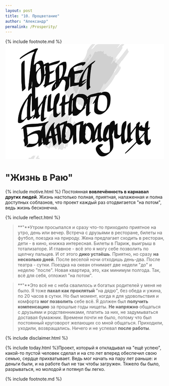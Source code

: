 ```yaml
---
layout: post
title: "10. Процветание"
author: "Александр"
permalink: /Prosperity/
---
```

{% include footnote.md %}
<a href="/cards/">!["предел личного благополучия"](/_img/10.svg)</a>
# "Жизнь в Раю"

{% include motive.html %} Постоянная **вовлечённость в карнавал других людей**. Жизнь настолько полная, приятная, налаженная и полна доступных соблазнов, что проект каждый раз отодвигается "на потом", ведь жизнь бесконечна.

{% include reflect.html %}
>**"**Утром просыпался и сразу что-то приходило приятное на утро, день или вечер. Встреча с друзьями в ресторане, билеты на футбол, поездка на природу. Жена предлагает сходить в ресторан, дети - в кино, книжка интересная. Билеты в Париж, выигрыш в тотализаторе. И главное - всё это я могу себе позволить по щелчку пальцев. И от этого **дико устаёшь**. Приятно, но сразу **на несколько дней**. После веселой ночи отходишь день-два. После театра - сутки. Поездка на океан отнимает две недели "до" и неделю "после". Новая квартира, это, как минимум полгода. Так, всё для себя, отложил "на потом". 

>**"**Это всё не с неба свалилось и богатых родителей у меня не было. Я тоже **пахал как проклятый** "на дядю", без  обеда и ужина, по 20 часов в сутки. Но был момент, когда я для удовольствия и комфорта **мог позволить** себе всё. Я должен был **получить компенсацию** за прошлые годы нищеты. **Не напряжно** общаться с друзьями и родственниками, платить за них, не задумываться доставая бумажник. Времени почти не было, потому что был постоянный круговорот желающих со мной общаться. Приходили, уходили, возвращались. Ничего и не успевал **после работы**. 

{% include disclaimer.html %}

{% include today.html %}Проект, который я откладывал на "ещё успею", какой-то пустой человек сделал и на сто лет вперед обеспечил свою семью, сердце прихватывает. Ведь мог начать на пару лет раньше: и деньги были, и на работе был не так чтобы загружен. Тяжело бы было, разрываться, но молодой и потянул бы легко.

{% include footnote.md %}
